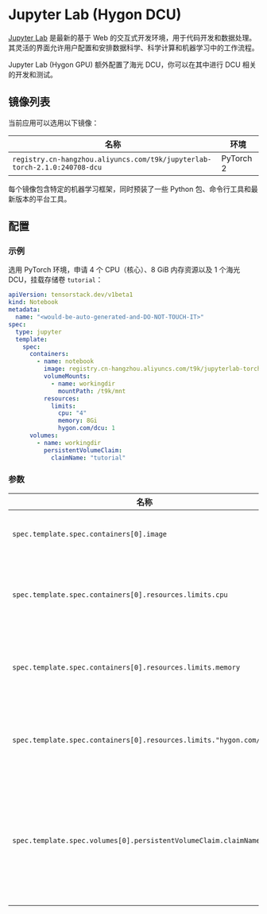 # Jupyter Lab (Hygon DCU)

[Jupyter Lab](https://github.com/jupyterlab/jupyterlab) 是最新的基于 Web 的交互式开发环境，用于代码开发和数据处理。其灵活的界面允许用户配置和安排数据科学、科学计算和机器学习中的工作流程。

Jupyter Lab (Hygon GPU) 额外配置了海光 DCU，你可以在其中进行 DCU 相关的开发和测试。

## 镜像列表

当前应用可以选用以下镜像：

| 名称                                                                      | 环境      |
| ------------------------------------------------------------------------- | --------- |
| `registry.cn-hangzhou.aliyuncs.com/t9k/jupyterlab-torch-2.1.0:240708-dcu` | PyTorch 2 |

每个镜像包含特定的机器学习框架，同时预装了一些 Python 包、命令行工具和最新版本的平台工具。

## 配置

### 示例

选用 PyTorch 环境，申请 4 个 CPU（核心）、8 GiB 内存资源以及 1 个海光 DCU，挂载存储卷 `tutorial`：

```yaml
apiVersion: tensorstack.dev/v1beta1
kind: Notebook
metadata:
  name: "<would-be-auto-generated-and-DO-NOT-TOUCH-IT>"
spec:
  type: jupyter
  template:
    spec:
      containers:
        - name: notebook
          image: registry.cn-hangzhou.aliyuncs.com/t9k/jupyterlab-torch-2.1.0:240708-dcu
          volumeMounts:
            - name: workingdir
              mountPath: /t9k/mnt
          resources:
            limits:
              cpu: "4"
              memory: 8Gi
              hygon.com/dcu: 1
      volumes:
        - name: workingdir
          persistentVolumeClaim:
            claimName: "tutorial"
```

### 参数

| 名称                                                                | 描述                                                          | 值                                                                        |
| ------------------------------------------------------------------- | ------------------------------------------------------------- | ------------------------------------------------------------------------- |
| `spec.template.spec.containers[0].image`                            | Jupyter Lab 容器镜像。                                        | `registry.cn-hangzhou.aliyuncs.com/t9k/jupyterlab-torch-2.1.0:240708-dcu` |
| `spec.template.spec.containers[0].resources.limits.cpu`             | Jupyter Lab 最多能使用的 CPU 数量。                           | `4`                                                                       |
| `spec.template.spec.containers[0].resources.limits.memory`          | Jupyter Lab 最多能使用的内存数量。                            | `8Gi`                                                                     |
| `spec.template.spec.containers[0].resources.limits."hygon.com/dcu"` | Jupyter Lab 能使用的海光 DCU 数量。                           | `1`                                                                       |
| `spec.template.spec.volumes[0].persistentVolumeClaim.claimName`     | 绑定一个 PVC 到 Jupyter Lab 上，作为 Jupyter Lab 的工作空间。 | `""`                                                                      |

